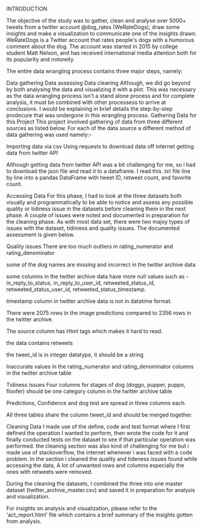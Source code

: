 INTRODUCTION

The objective of the study was to gather, clean and analyse over 5000+ tweets from a twitter account @dog_rates (WeRateDogs), draw some insights and make a visualization to communicate one of the insights drawn. WeRateDogs is a Twitter account that rates people's dogs with a humorous comment about the dog. The account was started in 2015 by college student Matt Nelson, and has received international media attention both for its popularity and notoreity.

The entire data wrangling process contains three major steps, namely:

Data gathering
Data assessing
Data cleaning Although, we did go beyond by both analysing the data and visualizing it with a plot. This was necessary as the data wrangling process isn't a stand alone process and for complete analysis, it must be combined with other processess to arrive at conclusions. I would be explaining in brief details the step-by-step prodecure that was undergone in this wrangling process.
Gathering Data for this Project
This project involved gathering of data from three different sources as listed below. For each of the data source a different method of data gathering was used namely:-

Importing data via csv Using requests to download data off internet getting data from twitter API

Although getting data from twitter API was a bit challenging for me, so i had to download the json file and read it to a dataframe. I read this .txt file line by line into a pandas DataFrame with tweet ID, retweet count, and favorite count.

Accessing Data
For this phase, I had to look at the three datasets both visually and programmatically to be able to notice and assess any possible quality or tidiness issue in the datasets before cleaning them in the next phase. A couple of issues were noted and documented in preparation for the cleaning phase. As with most data set, there were two majoy types of issues with the dataset, tidiniess and quality issues. The documented assessment is given below.


Quality issues
There are too much outliers in rating_numerator and rating_denominator

some of the dog names are missing and incorrect in the twitter archive data

some columns in the twitter archive data have more null values such as - in_reply_to_status, in_reply_to_user_id, retweeted_status_id, retweeted_status_user_id, retweeted_status_timestamp.

timestamp column in twitter archive data is not in datatime format.

There were 2075 rows in the image predictions compared to 2356 rows in the twitter archive.

The source column has Html tags which makes it hard to read.

the data contains retweets

the tweet_id is in integer datatype, it should be a string

Inaccurate values in the rating_numerator and rating_denominator columns in the twitter archive table

Tidiness issues
Four columns for stages of dog (doggo, pupper, puppo, floofer) should be one category column in the twitter archive table

Predictions, Confidence and dog test are spread in three columns each.

All three tables share the column tweet_id and should be merged together.

Cleaning Data
I made use of the define, code and test format where I first defined the operation I wanted to perform, then wrote the code for it and finally conducted tests on the dataset to see if that particular operation was performed. the cleaning section was also kind of challenging for me but i made use of stackoverflow, the internet whenever i was faced with a code problem. In the section i cleaned the quality and tideness issues found while accessing the data, A lot of unwanted rows and columns especially the ones with retweets were removed.

During the cleaning the datasets, I combined the three into one master dataset (twitter_archive_master.csv) and saved it in preparation for analysis and visualization.

For insights on analysis and visualization, please refer to the 'act_report.html' file which contains a brief summary of the insights gotten from analysis.
